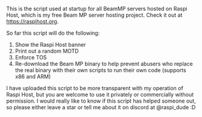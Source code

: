 This is the script used at startup for all BeamMP servers hosted on Raspi Host, which is my free Beam MP server hosting project. Check it out at https://raspihost.org. 

So far this script will do the following: 
1. Show the Raspi Host banner
2. Print out a random MOTD
3. Enforce TOS
4. Re-download the Beam MP binary to help prevent abusers who replace the real binary with their own scripts to run their own code (supports x86 and ARM)

I have uploaded this script to be more transparent with my operation of Raspi Host, but you are welcome to use it privately or commercially without permission. I would really like to know if this script has helped someone out, so please either leave a star or tell me about it on discord at @raspi_dude :D
